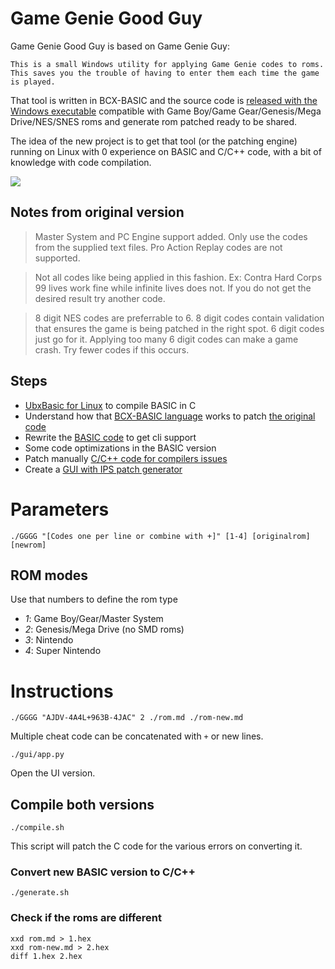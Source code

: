# Game Genie Good Guy

Game Genie Good Guy is based on Game Genie Guy:

    This is a small Windows utility for applying Game Genie codes to roms. This saves you the trouble of having to enter them each time the game is played.

That tool is written in BCX-BASIC and the source code is [released with the Windows executable](https://www.romhacking.net/utilities/1054/) compatible with Game Boy/Game Gear/Genesis/Mega Drive/NES/SNES roms and generate rom patched ready to be shared.

The idea of the new project is to get that tool (or the patching engine) running on Linux with 0 experience on BASIC and C/C++ code, with a bit of knowledge with code compilation.

![](https://user-images.githubusercontent.com/403283/72270410-65ede200-3625-11ea-8871-382016954a57.png)

## Notes from original version

> Master System and PC Engine support added. Only use the codes from the supplied text files. Pro Action Replay codes are not supported.

> Not all codes like being applied in this fashion. Ex: Contra Hard Corps 99 lives work fine while infinite lives does not. If you do not get the desired result try another code.

> 8 digit NES codes are preferrable to 6. 8 digit codes contain validation that ensures the game is being patched in the right spot. 6 digit codes just go for it. Applying too many 6 digit codes can make a game crash. Try fewer codes if this occurs.

## Steps

* [UbxBasic for Linux](https://sourceforge.net/projects/ubxbasic/files/) to compile BASIC in C
* Understand how that [BCX-BASIC language](https://www.bcxbasiccoders.com/webhelp/BCXHelp.htm) works to patch [the original code](https://github.com/Mte90/Game-Genie-Good-Guy/blob/master/original/GGGuy.bas)
* Rewrite the [BASIC code](https://github.com/Mte90/Game-Genie-Good-Guy/blob/master/GGGG.bas) to get cli support
* Some code optimizations in the BASIC version
* Patch manually [C/C++ code for compilers issues](https://github.com/Mte90/Game-Genie-Good-Guy/blob/master/generate.sh)
* Create a [GUI with IPS patch generator](https://github.com/Mte90/Game-Genie-Good-Guy/tree/master/gui)

# Parameters

    ./GGGG "[Codes one per line or combine with +]" [1-4] [originalrom] [newrom]

## ROM modes

Use that numbers to define the rom type

* *1*: Game Boy/Gear/Master System
* *2*: Genesis/Mega Drive (no SMD roms)
* *3*: Nintendo
* *4*: Super Nintendo

# Instructions

    ./GGGG "AJDV-4A4L+963B-4JAC" 2 ./rom.md ./rom-new.md

Multiple cheat code can be concatenated with `+` or new lines.

    ./gui/app.py

Open the UI version.

## Compile both versions

    ./compile.sh

This script will patch the C code for the various errors on converting it.

### Convert new BASIC version to C/C++

    ./generate.sh

### Check if the roms are different

    xxd rom.md > 1.hex
    xxd rom-new.md > 2.hex
    diff 1.hex 2.hex